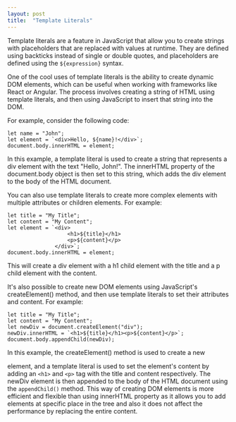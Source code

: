```yaml
---
layout: post
title:  "Template Literals"
---
```


Template literals are a feature in JavaScript that allow you to create strings with placeholders that are replaced with values at runtime. 
They are defined using backticks instead of single or double quotes, and placeholders are defined using the `${expression}` syntax. 
 
One of the cool uses of template literals is the ability to create dynamic DOM elements, which can be useful when working with frameworks like React or Angular.
The process involves creating a string of HTML using template literals, and then using JavaScript to insert that string into the DOM.

For example, consider the following code:

    let name = "John";
    let element = `<div>Hello, ${name}!</div>`;
    document.body.innerHTML = element;
    
In this example, a template literal is used to create a string that represents a div element with the text "Hello, John!". 
The innerHTML property of the document.body object is then set to this string, which adds the div element to the body of the HTML document.

You can also use template literals to create more complex elements with multiple attributes or children elements. For example:

    let title = "My Title";
    let content = "My Content";
    let element = `<div>
                       <h1>${title}</h1>
                       <p>${content}</p>
                   </div>`;
    document.body.innerHTML = element;
    
This will create a div element with a h1 child element with the title and a p child element with the content.

It's also possible to create new DOM elements using JavaScript's createElement() method, and then use template literals to set their attributes and content. 
For example:

    let title = "My Title";
    let content = "My Content";
    let newDiv = document.createElement("div");
    newDiv.innerHTML = `<h1>${title}</h1><p>${content}</p>`;
    document.body.appendChild(newDiv);
    
In this example, the createElement() method is used to create a new <div> element, and a template literal is used to set the element's content by adding an `<h1>` and `<p>` tag with the title and content respectively.
The newDiv element is then appended to the body of the HTML document using the `appendChild()` method.
This way of creating DOM elements is more efficient and flexible than using innerHTML property as it allows you to add elements at specific place in the tree and also it does not affect the performance by replacing the entire content.

